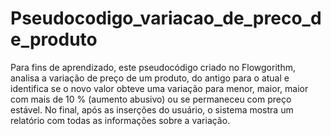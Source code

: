 # Pseudocodigo_variacao_de_preco_de_produto
Para fins de aprendizado, este pseudocódigo criado no Flowgorithm, analisa a variação de preço de um produto, do antigo para o atual e identifica se o novo valor obteve uma variação para menor, maior, maior com mais de 10 % (aumento abusivo) ou se permaneceu com preço estável. No final, após as inserções do usuário, o sistema mostra um relatório com todas as informações sobre a variação.
